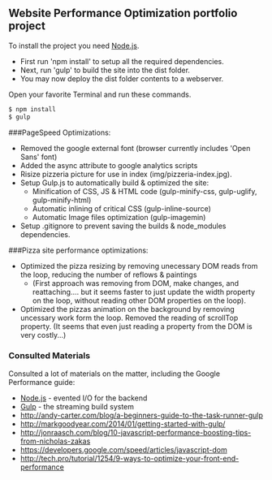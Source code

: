 ## Website Performance Optimization portfolio project

To install the project you need [Node.js](http://nodejs.org).
- First run 'npm install' to setup all the required dependencies.
- Next, run 'gulp' to build the site into the dist folder.
- You may now deploy the dist folder contents to a webserver.

Open your favorite Terminal and run these commands.
```sh
$ npm install
$ gulp
```

###PageSpeed Optimizations:

- Removed the google external font (browser currently includes 'Open Sans' font)
- Added the async attribute to google analytics scripts
- Risize pizzeria picture for use in index (img/pizzeria-index.jpg).
- Setup Gulp.js to automatically build & optimized the site:
	- Minification of CSS, JS & HTML code (gulp-minify-css, gulp-uglify, gulp-minify-html)
	- Automatic inlining of critical CSS (gulp-inline-source)
	- Automatic Image files optimization (gulp-imagemin)
- Setup .gitignore to prevent saving the builds & node_modules dependencies.


###Pizza site performance optimizations:
- Optimized the pizza resizing by removing unecessary DOM reads from the loop, reducing the number of reflows & paintings 
    - (First approach was removing from DOM, make changes, and reattaching.... but it seems faster to just update the width property on the loop, without reading other DOM properties on the loop).
- Optimized the pizzas animation on the background by removing uncessary work form the loop. Removed the reading of scrollTop property. (It seems that even just reading a property from the DOM is very costly...)


### Consulted Materials

Consulted a lot of materials on the matter, including the Google Performance guide:

* [Node.js](http://nodejs.org) - evented I/O for the backend
* [Gulp](http://gulpjs.com/) - the streaming build system
* http://andy-carter.com/blog/a-beginners-guide-to-the-task-runner-gulp
* http://markgoodyear.com/2014/01/getting-started-with-gulp/
* http://jonraasch.com/blog/10-javascript-performance-boosting-tips-from-nicholas-zakas
* https://developers.google.com/speed/articles/javascript-dom
* http://tech.pro/tutorial/1254/9-ways-to-optimize-your-front-end-performance